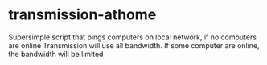 transmission-athome
===================

Supersimple script that pings computers on local network, if no computers are online Transmission will use all bandwidth. If some computer are online, the bandwidth will be limited